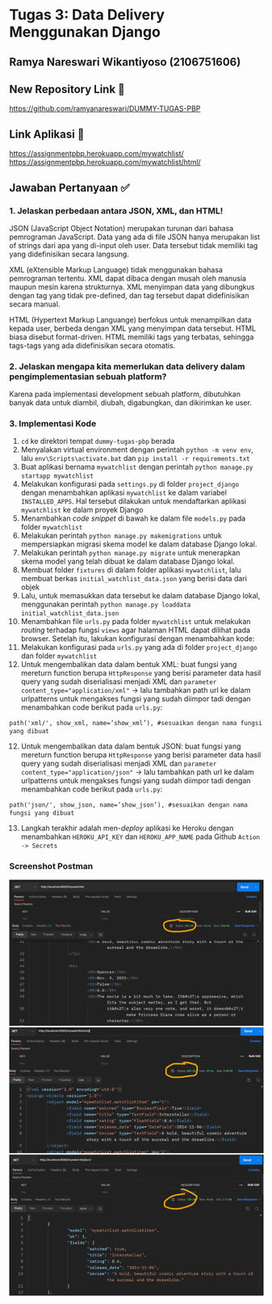 # Tugas 3: Data Delivery Menggunakan Django

## Ramya Nareswari Wikantiyoso (2106751606)


## New Repository Link 🔗
https://github.com/ramyanareswari/DUMMY-TUGAS-PBP

## Link Aplikasi 🔗
https://assignmentpbp.herokuapp.com/mywatchlist/
https://assignmentpbp.herokuapp.com/mywatchlist/html/

## Jawaban Pertanyaan ✅

### 1. Jelaskan perbedaan antara JSON, XML, dan HTML!
JSON (JavaScript Object Notation) merupakan turunan dari bahasa pemrograman JavaScript. Data yang ada di file JSON hanya merupakan list of strings dari apa yang di-input oleh user. Data tersebut tidak memiliki tag yang didefinisikan secara langsung.

XML (eXtensible Markup Language) tidak menggunakan bahasa pemrograman tertentu. XML dapat dibaca dengan musah oleh manusia maupun mesin  karena strukturnya. XML  menyimpan data yang dibungkus dengan tag yang tidak pre-defined, dan tag tersebut dapat didefinisikan secara manual.

HTML (Hypertext Markup Languange) berfokus untuk menampilkan data kepada user, berbeda dengan  XML yang menyimpan data tersebut. HTML biasa disebut format-driven. HTML memiliki tags yang terbatas, sehingga tags-tags yang ada didefinisikan secara otomatis.

### 2. Jelaskan mengapa kita memerlukan data delivery dalam pengimplementasian sebuah platform?
Karena pada implementasi development sebuah platform, dibutuhkan banyak data untuk diambil, diubah, digabungkan, dan dikirimkan ke user.

### 3. Implementasi Kode
1. `cd` ke direktori tempat `dummy-tugas-pbp` berada
2. Menyalakan virtual environment dengan perintah `python -m venv env`, lalu `env\Scripts\activate.bat` dan `pip install -r requirements.txt`
2. Buat aplikasi bernama `mywatchlist` dengan perintah `python manage.py startapp mywatchlist`
3. Melakukan konfigurasi pada `settings.py` di folder `project_django` dengan menambahkan aplikasi `mywatchlist` ke dalam variabel `INSTALLED_APPS`. Hal tersebut dilakukan untuk mendaftarkan aplikasi `mywatchlist` ke dalam proyek Django
4. Menambahkan *code snippet* di bawah ke dalam file `models.py` pada folder `mywatchlist`
5. Melakukan perintah `python manage.py makemigrations` untuk mempersiapkan migrasi skema model ke dalam database Django lokal.
6. Melakukan perintah `python manage.py migrate` untuk menerapkan skema model yang telah dibuat ke dalam database Django lokal.
7. Membuat folder `fixtures` di dalam folder aplikasi `mywatchlist`, lalu membuat berkas `initial_watchlist_data.json` yang berisi data dari objek
8. Lalu, untuk memasukkan data tersebut ke dalam database Django lokal, menggunakan perintah `python manage.py loaddata initial_watchlist_data.json`
9. Menambahkan file `urls.py` pada folder `mywatchlist` untuk melakukan *routing* terhadap fungsi `views` agar halaman HTML dapat dilihat pada browser. Setelah itu, lakukan konfigurasi dengan menambahkan kode:
10. Melakukan konfigurasi pada `urls.py` yang ada di folder `project_django` dan folder `mywatchlist`
11. Untuk mengembalikan data dalam bentuk XML: buat fungsi yang mereturn function berupa `HttpResponse` yang berisi parameter data hasil query yang sudah diserialisasi menjadi XML dan ``parameter content_type="application/xml"`` -> lalu tambahkan path url ke dalam urlpatterns untuk mengakses fungsi yang sudah diimpor tadi dengan menambahkan code berikut pada `urls.py`:
```
path('xml/', show_xml, name=’show_xml’), #sesuaikan dengan nama fungsi yang dibuat
```
12. Untuk mengembalikan data dalam bentuk JSON: buat fungsi yang mereturn function berupa `HttpResponse` yang berisi parameter data hasil query yang sudah diserialisasi menjadi XML dan ``parameter content_type="application/json"`` -> lalu tambahkan path url ke dalam urlpatterns untuk mengakses fungsi yang sudah diimpor tadi dengan menambahkan code berikut pada `urls.py`:
```
path('json/', show_json, name=’show_json’), #sesuaikan dengan nama fungsi yang dibuat
```
13. Langkah terakhir adalah men-*deploy* aplikasi ke Heroku dengan menambahkan `HEROKU_API_KEY` dan `HEROKU_APP_NAME` pada Github `Action -> Secrets`

### Screenshot Postman
![Postman1](https://github.com/ramyanareswari/dummy-tugas-pbp/blob/main/mywatchlist/screenshot/postman1.png)
![Postman2](https://github.com/ramyanareswari/dummy-tugas-pbp/blob/main/mywatchlist/screenshot/postman2.png)
![Postman3](https://github.com/ramyanareswari/dummy-tugas-pbp/blob/main/mywatchlist/screenshot/postman3.png)